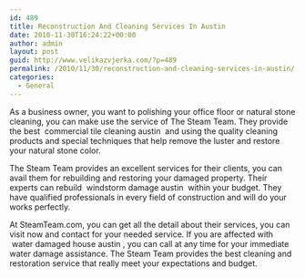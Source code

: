 ```yaml
---
id: 489
title: Reconstruction And Cleaning Services In Austin
date: 2010-11-30T16:24:22+00:00
author: admin
layout: post
guid: http://www.velikazvjerka.com/?p=489
permalink: /2010/11/30/reconstruction-and-cleaning-services-in-austin/
categories:
  - General
---
```

As a business owner, you want to polishing your office floor or natural stone cleaning, you can make use the service of The Steam Team. They provide the best &nbsp;commercial tile cleaning austin&nbsp; and using the quality cleaning products and special techniques that help remove the luster and restore your natural stone color. 

The Steam Team provides an excellent services for their clients, you can avail them for rebuilding and restoring your damaged property. Their experts can rebuild &nbsp;windstorm damage austin&nbsp; within your budget. They have qualified professionals in every field of construction and will do your works perfectly. 

At SteamTeam.com, you can get all the detail about their services, you can visit now and contact for your needed service. If you are affected with &nbsp;water damaged house austin&nbsp;, you can call at any time for your immediate water damage assistance. The Steam Team provides the best cleaning and restoration service that really meet your expectations and budget.